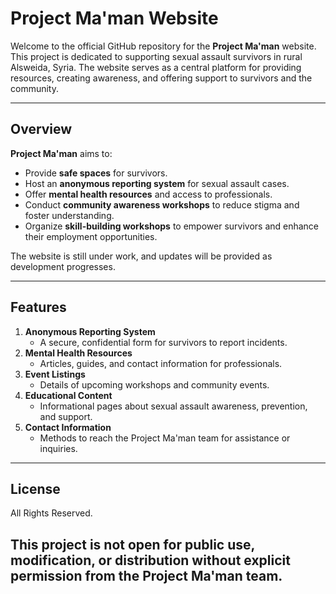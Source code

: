# Project Ma'man Website

Welcome to the official GitHub repository for the **Project Ma'man** website. This project is dedicated to supporting sexual assault survivors in rural Alsweida, Syria. The website serves as a central platform for providing resources, creating awareness, and offering support to survivors and the community.

---

## Overview

**Project Ma'man** aims to:

- Provide **safe spaces** for survivors.
- Host an **anonymous reporting system** for sexual assault cases.
- Offer **mental health resources** and access to professionals.
- Conduct **community awareness workshops** to reduce stigma and foster understanding.
- Organize **skill-building workshops** to empower survivors and enhance their employment opportunities.

The website is still under work, and updates will be provided as development progresses.

---

## Features

1. **Anonymous Reporting System**
   - A secure, confidential form for survivors to report incidents.
2. **Mental Health Resources**
   - Articles, guides, and contact information for professionals.
3. **Event Listings**
   - Details of upcoming workshops and community events.
4. **Educational Content**
   - Informational pages about sexual assault awareness, prevention, and support.
5. **Contact Information**
   - Methods to reach the Project Ma'man team for assistance or inquiries.

---

## License

All Rights Reserved.

This project is not open for public use, modification, or distribution without explicit permission from the Project Ma'man team.
---


